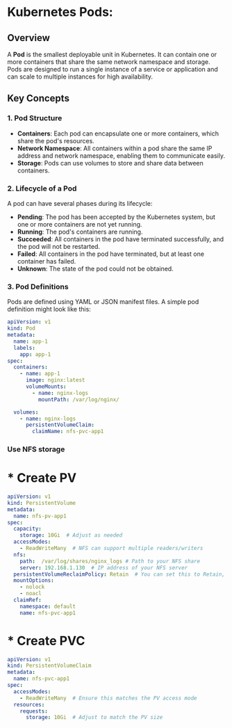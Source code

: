 # Kubernetes Pods:

## Overview

A **Pod** is the smallest deployable unit in Kubernetes. It can contain one or more containers that share the same network namespace and storage. Pods are designed to run a single instance of a service or application and can scale to multiple instances for high availability.

## Key Concepts

### 1. **Pod Structure**
- **Containers**: Each pod can encapsulate one or more containers, which share the pod's resources.
- **Network Namespace**: All containers within a pod share the same IP address and network namespace, enabling them to communicate easily.
- **Storage**: Pods can use volumes to store and share data between containers.

### 2. **Lifecycle of a Pod**
A pod can have several phases during its lifecycle:
- **Pending**: The pod has been accepted by the Kubernetes system, but one or more containers are not yet running.
- **Running**: The pod's containers are running.
- **Succeeded**: All containers in the pod have terminated successfully, and the pod will not be restarted.
- **Failed**: All containers in the pod have terminated, but at least one container has failed.
- **Unknown**: The state of the pod could not be obtained.

### 3. **Pod Definitions**
Pods are defined using YAML or JSON manifest files. A simple pod definition might look like this:

```yaml
apiVersion: v1
kind: Pod
metadata:
  name: app-1
  labels:
    app: app-1
spec:
  containers:
    - name: app-1
      image: nginx:latest
      volumeMounts:
        - name: nginx-logs
          mountPath: /var/log/nginx/

  volumes:
    - name: nginx-logs
      persistentVolumeClaim:
        claimName: nfs-pvc-app1


```
### Use NFS storage

# * Create PV
```yaml
apiVersion: v1
kind: PersistentVolume
metadata:
  name: nfs-pv-app1
spec:
  capacity:
    storage: 10Gi  # Adjust as needed
  accessModes:
    - ReadWriteMany  # NFS can support multiple readers/writers
  nfs:
    path:  /var/log/shares/nginx_logs # Path to your NFS share
    server: 192.168.1.130  # IP address of your NFS server
  persistentVolumeReclaimPolicy: Retain  # You can set this to Retain, Recycle, or Delete based on your needs
  mountOptions:
    - nolock
    - noacl
  claimRef:
    namespace: default
    name: nfs-pvc-app1
```
# * Create PVC
```yaml
apiVersion: v1
kind: PersistentVolumeClaim
metadata:
  name: nfs-pvc-app1
spec:
  accessModes:
    - ReadWriteMany  # Ensure this matches the PV access mode
  resources:
    requests:
      storage: 10Gi  # Adjust to match the PV size
```